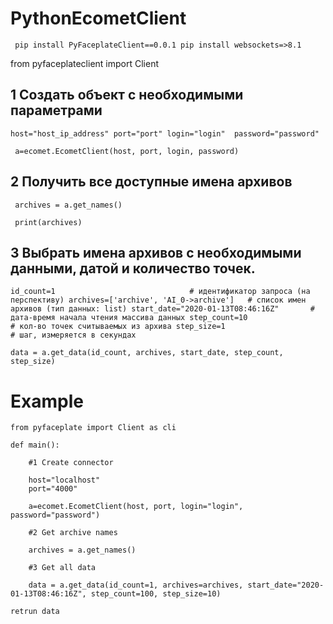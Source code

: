 # PythonEcometClient

` pip install PyFaceplateClient==0.0.1
  pip install websockets=>8.1`

from pyfaceplateclient import Client

## 1 Создать объект с необходимыми параметрами

`host="host_ip_address"
 port="port"
 login="login" 
 password="password"`

` a=ecomet.EcometClient(host, port, login, password)`

## 2 Получить все доступные имена архивов

` archives = a.get_names()`

` print(archives)`

## 3 Выбрать имена архивов с необходимыми данными, датой и количество точек.

`id_count=1                              # идентификатор запроса (на перспективу)
 archives=['archive', 'AI_0->archive']   # список имен архивов (тип данных: list)
 start_date="2020-01-13T08:46:16Z"       # дата-время начала чтения массива данных
 step_count=10                           # кол-во точек считываемых из архива
 step_size=1                             # шаг, измеряется в секундах`

`data = a.get_data(id_count, archives, start_date, step_count, step_size)`

# Example

    from pyfaceplate import Client as cli

    def main():

        #1 Create connector
    
        host="localhost"
        port="4000"
    
        a=ecomet.EcometClient(host, port, login="login", password="password")
    
        #2 Get archive names
    
        archives = a.get_names()
    
        #3 Get all data
    
        data = a.get_data(id_count=1, archives=archives, start_date="2020-01-13T08:46:16Z", step_count=100, step_size=10)
    
    retrun data